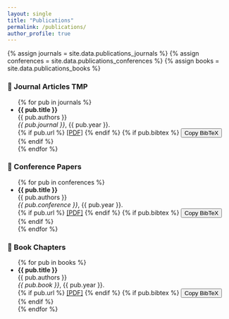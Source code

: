 ```yaml
---
layout: single
title: "Publications"
permalink: /publications/
author_profile: true
---
```


{% assign journals = site.data.publications_journals %}
{% assign conferences = site.data.publications_conferences %}
{% assign books = site.data.publications_books %}

### 📘 Journal Articles TMP

<ul>
{% for pub in journals %}
  <li>
    <strong>{{ pub.title }}</strong><br>
    {{ pub.authors }}<br>
    <em>{{ pub.journal }}</em>, {{ pub.year }}.<br>
    {% if pub.url %}
      <a href="{{ pub.url }}">[PDF]</a>
    {% endif %}
    {% if pub.bibtex %}
      <button onclick="copyBibtex('bibtex-{{ forloop.index }}')">Copy BibTeX</button>
      <pre id="bibtex-{{ forloop.index }}" style="display: none;">{{ pub.bibtex }}</pre>
    {% endif %}
  </li>
{% endfor %}
</ul>

### 📗 Conference Papers

<ul>
{% for pub in conferences %}
  <li>
    <strong>{{ pub.title }}</strong><br>
    {{ pub.authors }}<br>
    <em>{{ pub.conference }}</em>, {{ pub.year }}.<br>
    {% if pub.url %}
      <a href="{{ pub.url }}">[PDF]</a>
    {% endif %}
    {% if pub.bibtex %}
      <button onclick="copyBibtex('bibtex-{{ forloop.index }}')">Copy BibTeX</button>
      <pre id="bibtex-{{ forloop.index }}" style="display: none;">{{ pub.bibtex }}</pre>
    {% endif %}    
  </li>
{% endfor %}
</ul>

### 📙 Book Chapters

<ul>
{% for pub in books %}
  <li>
    <strong>{{ pub.title }}</strong><br>
    {{ pub.authors }}<br>
    <em>{{ pub.book }}</em>, {{ pub.year }}.<br>
    {% if pub.url %}
      <a href="{{ pub.url }}">[PDF]</a>
    {% endif %}
    {% if pub.bibtex %}
      <button onclick="copyBibtex('bibtex-{{ forloop.index }}')">Copy BibTeX</button>
      <pre id="bibtex-{{ forloop.index }}" style="display: none;">{{ pub.bibtex }}</pre>
    {% endif %}    
  </li>
{% endfor %}
</ul>

<script>
function copyBibtex(id) {
  const pre = document.getElementById(id);
  const text = pre.textContent;
  navigator.clipboard.writeText(text).then(() => {
    alert("BibTeX copied to clipboard!");
  }, () => {
    alert("Failed to copy BibTeX.");
  });
}
</script>
